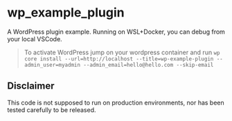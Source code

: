 # wp_example_plugin

A WordPress plugin example. Running on WSL+Docker, you can debug from your local VSCode.

> To activate WordPress jump on your wordpress container and run `wp core install --url=http://localhost --title=wp-example-plugin --admin_user=myadmin --admin_email=hello@hello.com --skip-email`

## Disclaimer 

This code is not supposed to run on production environments, nor has been tested carefully to be released. 
